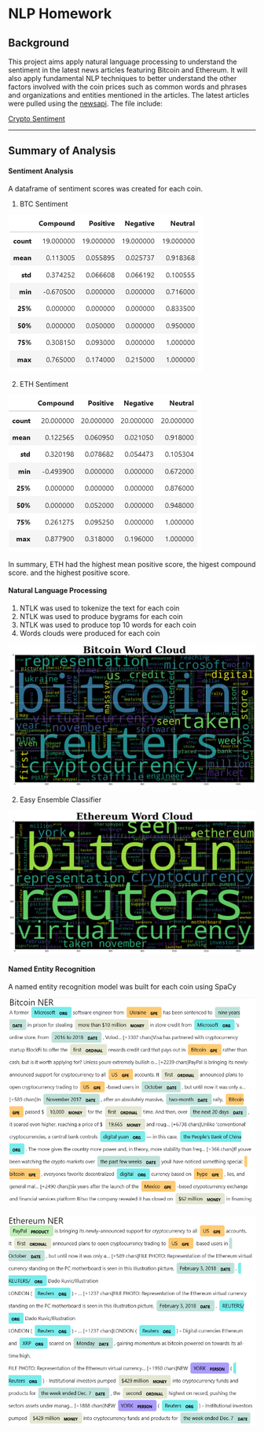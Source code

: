 # NLP Homework

## Background

This project aims apply natural language processing to understand the sentiment in the latest news articles featuring Bitcoin and Ethereum. It will also apply fundamental NLP techniques to better understand the other factors involved with the coin prices such as common words and phrases and organizations and entities mentioned in the articles. The latest articles were pulled using the [newsapi](https://newsapi.org/). The file include:

[Crypto Sentiment](crypto_sentiment.ipynb)

- - -

## Summary of Analysis

#### Sentiment Analysis

A dataframe of sentiment scores was created for each coin.

1. BTC Sentiment

![BTC](images/BTC.PNG)

2. ETH Sentiment

![ETH](images/ETH.PNG)

In summary, ETH had the highest mean positive score, the higest compound score. and the highest positive score.

#### Natural Language Processing

1. NTLK was used to tokenize the text for each coin
2. NTLK was used to produce bygrams for each coin
3. NTLK was used to produce top 10 words for each coin
4. Words clouds were produced for each coin

![BTC WC](images/BTCWC.PNG)

2. Easy Ensemble Classifier

![ETH WC](images/ETHWC.PNG)

#### Named Entity Recognition

A named entity recognition model was built for each coin using SpaCy

![BTC NER](images/BTCNER.PNG)

![ETH NER](images/ETHNER.PNG)